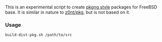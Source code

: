 This is an experimental script to create [pkgng style](http://github.com/pkgng/pkgng)
packages for FreeBSD base. It is similar in nature to [z0nt/pkg](http://github.com/z0nt/pkg),
but is not based on it.

### Usage

    build-dist-pkg.sh /path/to/src

